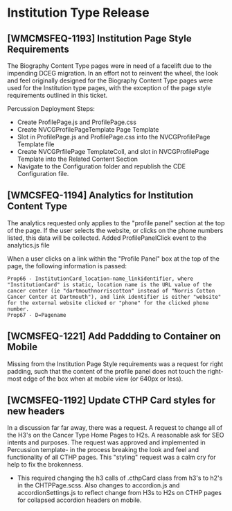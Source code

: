 # Institution Type Release

## [WMCMSFEQ-1193] Institution Page Style Requirements

The Biography Content Type pages were in need of a facelift due to the impending DCEG migration.  In an effort not to reinvent the wheel, the look and feel originally designed for the Biography Content Type pages were used for the Institution type pages, with the exception of the page style requirements outlined in this ticket.

Percussion Deployment Steps:
* Create ProfilePage.js and ProfilePage.css
* Create NVCGProfilePageTemplate Page Template
* Slot in ProfilePage.js and ProfilePage.css into the NVCGProfilePage Template file
* Create NVCGPrfilePage TemplateColl, and slot in NVCGProfilePage Template into the Related Content Section
* Navigate to the Configuration folder and republish the CDE Configuration file.

## [WMCSFEQ-1194] Analytics for Institution Content Type

The analytics requested only applies to the "profile panel" section at the top of the page.  If the user selects the website, or clicks on the phone numbers listed, this data will be collected.  Added ProfilePanelClick event to the analytics.js file

When a user clicks on a link within the "Profile Panel" box at the top of the page, the following information is passed:

    Prop66 - InstitutionCard_location-name_linkidentifier, where "InstitutionCard" is static, location name is the URL value of the cancer center (ie "dartmouthnorriscotton" instead of "Norris Cotton Cancer Center at Dartmouth"), and link identifier is either "website" for the external website clicked or "phone" for the clicked phone number.
    Prop67 - D=Pagename


## [WCMSFEQ-1221] Add Paddding to Container on Mobile

Missing from the Institution Page Style requirements was a request for right padding, such that the content of the profile panel does not touch the right-most edge of the box when at mobile view (or 640px or less).

## [WCMSFEQ-1192]  Update CTHP Card styles for new headers

In a discussion far far away, there was a request. A request to change all of the H3's on the Cancer Type Home Pages to H2s.  A reasonable ask for SEO intents and purposes.  The request was approved and implemented in Percussion template- in the process breaking the look and feel and functionality of all CTHP pages. This "styling" request was a calm cry for help to fix the brokenness.  

* This required changing the h3 calls of .cthpCard class from h3's to h2's in the CHTPPage.scss. Also changes to accordion.js and accordionSettings.js to reflect change from H3s to H2s on CTHP pages for collapsed accordion headers on mobile.